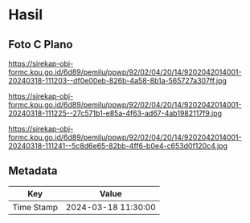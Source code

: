 # Hasil

## Foto C Plano

https://sirekap-obj-formc.kpu.go.id/6d89/pemilu/ppwp/92/02/04/20/14/9202042014001-20240318-111203--df0e00eb-826b-4a58-8b1a-565727a307ff.jpg

https://sirekap-obj-formc.kpu.go.id/6d89/pemilu/ppwp/92/02/04/20/14/9202042014001-20240318-111225--27c571b1-e85a-4f63-ad67-4ab1982117f9.jpg

https://sirekap-obj-formc.kpu.go.id/6d89/pemilu/ppwp/92/02/04/20/14/9202042014001-20240318-111241--5c8d6e65-82bb-4ff6-b0e4-c653d0f120c4.jpg


## Metadata

| Key        | Value               |
| ---------- | ------------------- |
| Time Stamp | 2024-03-18 11:30:00 |



